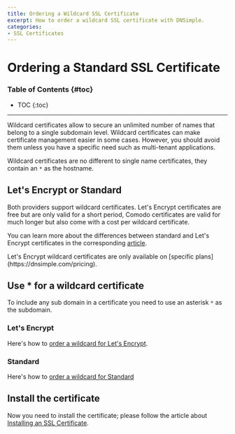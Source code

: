 ```yaml
---
title: Ordering a Wildcard SSL Certificate
excerpt: How to order a wildcard SSL certificate with DNSimple.
categories:
- SSL Certificates
---
```


# Ordering a Standard SSL Certificate

### Table of Contents {#toc}

* TOC
{:toc}

---

Wildcard certificates allow to secure an unlimited number of names that belong to a single subdomain level. Wildcard certificates can make certificate management easier in some cases. However, you should avoid them unless you have a specific need such as multi-tenant applications.

Wildcard certificates are no different to single name certificates, they contain an `*` as the hostname.


## Let's Encrypt or Standard

Both providers support wildcard certificates. Let's Encrypt certificates are free but are only valid for a short period, Comodo certificates are valid for much longer but also come with a cost per wildcard certificate.

You can learn more about the differences between standard and Let's Encrypt certificates in the corresponding [article](/articles/standard-vs-letsencrypt/).

<info>
Let's Encrypt wildcard certificates are only available on [specific plans](https://dnsimple.com/pricing).
</info>

## Use * for a wildcard certificate

To include any sub domain in a certificate you need to use an asterisk `*` as the subdomain.

### Let's Encrypt

Here's how to [order a wildcard for Let's Encrypt](/articles/ordering-lets-encrypt-certificate/).

### Standard

Here's how to [order a wildcard for Standard](/articles/ordering-standard-certificate/)

## Install the certificate

Now you need to install the certificate; please follow the article about [Installing an SSL Certificate](/articles/installing-ssl-certificate/).
